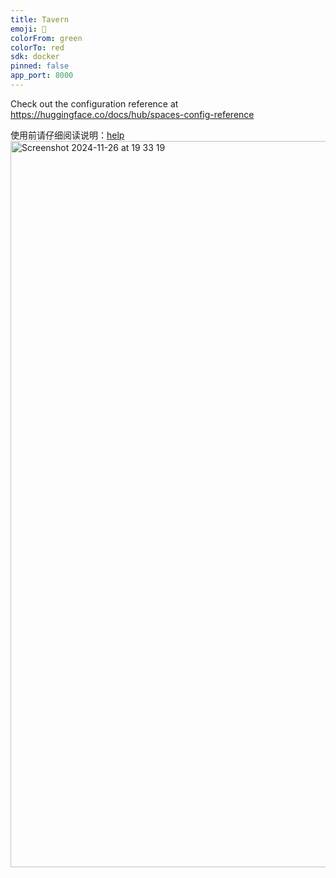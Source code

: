 ```yaml
---
title: Tavern
emoji: 🐨
colorFrom: green
colorTo: red
sdk: docker
pinned: false
app_port: 8000
---
```


Check out the configuration reference at https://huggingface.co/docs/hub/spaces-config-reference

使用前请仔细阅读说明：[help](help.md)
<img width="1162" alt="Screenshot 2024-11-26 at 19 33 19" src="https://github.com/user-attachments/assets/db412195-2c6c-414b-bd9b-fcfa57ea4374">
